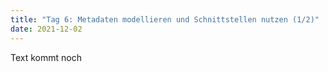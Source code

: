 ```yaml
---
title: "Tag 6: Metadaten modellieren und Schnittstellen nutzen (1/2)"
date: 2021-12-02
---
```


Text kommt noch
